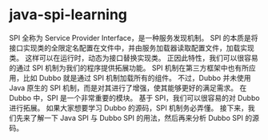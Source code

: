 # java-spi-learning
SPI 全称为 Service Provider Interface，是一种服务发现机制。
SPI 的本质是将接口实现类的全限定名配置在文件中，并由服务加载器读取配置文件，加载实现类。
这样可以在运行时，动态为接口替换实现类。
正因此特性，我们可以很容易的通过 SPI 机制为我们的程序提供拓展功能。
SPI 机制在第三方框架中也有所应用，比如 Dubbo 就是通过 SPI 机制加载所有的组件。
不过，Dubbo 并未使用 Java 原生的 SPI 机制，而是对其进行了增强，使其能够更好的满足需求。
在 Dubbo 中，SPI 是一个非常重要的模块。
基于 SPI，我们可以很容易的对 Dubbo 进行拓展。
如果大家想要学习 Dubbo 的源码，SPI 机制务必弄懂。
接下来，我们先来了解一下 Java SPI 与 Dubbo SPI 的用法，然后再来分析 Dubbo SPI 的源码。